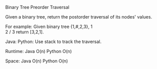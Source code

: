 Binary Tree Preorder Traversal 

Given a binary tree, return the postorder traversal of its nodes' values.

For example:
Given binary tree {1,#,2,3},
   1
    \
     2
    /
   3
return [3,2,1].

Java:
Python:
Use stack to track the traversal.

Runtime:
Java O(n) Python O(n)

Space:
Java O(n) Python O(n)

